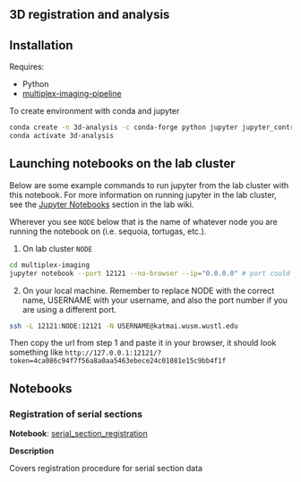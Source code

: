 ## 3D registration and analysis

## Installation

Requires:
- Python
- [multiplex-imaging-pipeline](https://github.com/estorrs/multiplex-imaging-pipeline)

To create environment with conda and jupyter
```bash
conda create -n 3d-analysis -c conda-forge python jupyter jupyter_contrib_nbextensions "imagecodecs>=2022.7.27" scikit-image scikit-learn einops squidpy scanpy tifffile ome-types pyyaml -y
conda activate 3d-analysis
```

## Launching notebooks on the lab cluster

Below are some example commands to run jupyter from the lab cluster with this notebook. For more information on running jupyter in the lab cluster, see the [Jupyter Notebooks]() section in the lab wiki.

Wherever you see `NODE` below that is the name of whatever node you are running the notebook on (i.e. sequoia, tortugas, etc.).

1. On lab cluster `NODE`
```bash
cd multiplex-imaging
jupyter notebook --port 12121 --no-browser --ip="0.0.0.0" # port could be any number, using 12121 here
```

2. On your local machine. Remember to replace NODE with the correct name, USERNAME with your username, and also the port number if you are using a different port.
```bash
ssh -L 12121:NODE:12121 -N USERNAME@katmai.wusm.wustl.edu
```

Then copy the url from step 1 and paste it in your browser, it should look something like `http://127.0.0.1:12121/?token=4ca086c94f7f56a8a0aa5463ebece24c01081e15c9bb4f1f`

## Notebooks

### Registration of serial sections

**Notebook**: [serial_section_registration](https://github.com/estorrs/ding-lab-spatial/blob/main/3d_analysis/serial_section_registration.ipynb)

**Description**

Covers registration procedure for serial section data
   



